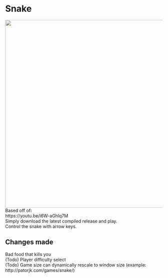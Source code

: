 <h1> Snake</h1>
<img src="https://doctard.s-ul.eu/F2Y1QVVX" width="600">
Based off of:<br/>
https://youtu.be/i6W-aGhlq7M <br/>
Simply download the latest compiled release and play.<br/>
Control the snake with arrow keys.<br/>
<h2>Changes made</h2>
Bad food that kills you </br>
(Todo) Player difficulty select<br/>
(Todo) Game size can dynamically rescale to window size (example: http://patorjk.com/games/snake/)
